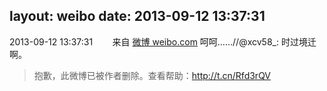 layout: weibo
date: 2013-09-12 13:37:31
---
2013-09-12 13:37:31  &nbsp;&nbsp;&nbsp;&nbsp;&nbsp;&nbsp; 来自 <a href="http://weibo.com/" rel="nofollow">微博 weibo.com</a>
呵呵……//@xcv58_: 时过境迁啊。
>  抱歉，此微博已被作者删除。查看帮助：http://t.cn/Rfd3rQV
